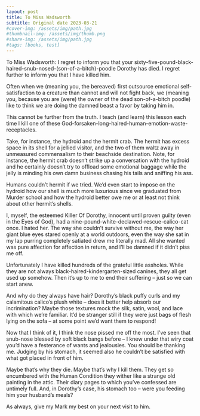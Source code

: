 ```yaml
---
layout: post
title: To Miss Wadsworth
subtitle: Original date 2023-03-21
#cover-img: /assets/img/path.jpg
#thumbnail-img: /assets/img/thumb.png
#share-img: /assets/img/path.jpg
#tags: [books, test]
---
```

To Miss Wadsworth:
I regret to inform you that your sixty-five-pound-black-haired-snub-nosed-(son-of-a-bitch)-poodle Dorothy has died. I regret further to inform you that I have killed him.

Often when we (meaning you, the bereaved) first outsource emotional self-satisfaction to a creature than cannot and will not fight back, we (meaning you, because you are (were) the owner of the dead son-of-a-bitch poodle) like to think we are doing the damned beast a favor by taking him in. 

This cannot be further from the truth. I teach (and learn) this lesson each time I kill one of these God-forsaken-long-haired-human-emotion-waste-receptacles.

Take, for instance, the hydroid and the hermit crab. The hermit has excess space in its shell for a jellied visitor, and the two of them waltz away in unmeasured commensalism to their beachside destination. Note, for instance, the hermit crab doesn’t strike up a conversation with the hydroid and he certainly doesn’t try to offload some emotional baggage while the jelly is minding his own damn business chasing his tails and sniffing his ass. 

Humans couldn’t hermit if we tried. We’d even start to impose on the hydroid how our shell is much more luxurious since we graduated from Murder school and how the hydroid better owe me or at least not think about other hermit’s shells.

I, myself, the esteemed Killer Of Dorothy, innocent until proven guilty (even in the Eyes of God), had a nine-pound-white-declawed-rescue-calico-cat once. I hated her. The way she couldn’t survive without me, the way her giant blue eyes stared openly at a world outdoors, even the way she sat in my lap purring completely satiated drew me literally mad. All she wanted was pure affection for affection in return, and I’ll be damned if it didn’t piss me off. 

Unfortunately I have killed hundreds of the grateful little assholes. While they are not always black-haired-kindergarten-sized canines, they all get used up somehow. Then it’s up to me to end their suffering – just so we can start anew.

And why do they always have hair? Dorothy’s black puffy curls and my calamitous calico’s plush white – does it better help absorb our incrimination? Maybe those textures mock the silk, satin, wool, and lace with which we’re familiar. It’d be stranger still if they were just bags of flesh lying on the sofa – at some point we’d want them to respond! 

Now that I think of it, I think the nose pissed me off the most. I’ve seen that snub-nose blessed by soft black bangs before – I knew under that wiry coat you’d have a festerance of wants and jealousies. You should be thanking me. Judging by his stomach, it seemed also he couldn’t be satisfied with what got placed in front of him.

Maybe that’s why they die. Maybe that’s why I kill them. They get so encumbered with the Human Condition they wither like a strange old painting in the attic. Their diary pages to which you’ve confessed are untimely full. And, in Dorothy’s case, his stomach too – were you feeding him your husband’s meals?

As always, give my Mark my best on your next visit to him.

